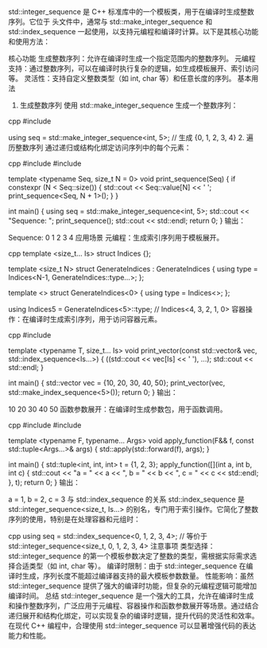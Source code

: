 std::integer_sequence 是 C++ 标准库中的一个模板类，用于在编译时生成整数序列。它位于 <utility> 头文件中，通常与 std::make_integer_sequence 和 std::index_sequence 一起使用，以支持元编程和编译时计算。以下是其核心功能和使用方法：

核心功能
生成整数序列：允许在编译时生成一个指定范围内的整数序列。
元编程支持：通过整数序列，可以在编译时执行复杂的逻辑，如生成模板展开、索引访问等。
灵活性：支持自定义整数类型（如 int, char 等）和任意长度的序列。
基本用法
1. 生成整数序列
使用 std::make_integer_sequence 生成一个整数序列：

cpp
#include <utility>

using seq = std::make_integer_sequence<int, 5>; // 生成 {0, 1, 2, 3, 4}
2. 遍历整数序列
通过递归或结构化绑定访问序列中的每个元素：

cpp
#include <utility>
#include <iostream>

template <typename Seq, size_t N = 0>
void print_sequence(Seq) {
    if constexpr (N < Seq::size()) {
        std::cout << Seq::value[N] << ' ';
        print_sequence<Seq, N + 1>();
    }
}

int main() {
    using seq = std::make_integer_sequence<int, 5>;
    std::cout << "Sequence: ";
    print_sequence<seq>();
    std::cout << std::endl;
    return 0;
}
输出：

Sequence: 0 1 2 3 4
应用场景
元编程：生成索引序列用于模板展开。

cpp
template <size_t... Is>
struct Indices {};

template <size_t N>
struct GenerateIndices : GenerateIndices<N-1> {
    using type = Indices<N-1, GenerateIndices<N-1>::type...>;
};

template <>
struct GenerateIndices<0> {
    using type = Indices<>;
};

using Indices5 = GenerateIndices<5>::type; // Indices<4, 3, 2, 1, 0>
容器操作：在编译时生成索引序列，用于访问容器元素。

cpp
#include <vector>

template <typename T, size_t... Is>
void print_vector(const std::vector<T>& vec, std::index_sequence<Is...>) {
    ((std::cout << vec[Is] << ' '), ...);
    std::cout << std::endl;
}

int main() {
    std::vector<int> vec = {10, 20, 30, 40, 50};
    print_vector(vec, std::make_index_sequence<5>());
    return 0;
}
输出：

10 20 30 40 50
函数参数展开：在编译时生成参数包，用于函数调用。

cpp
#include <tuple>
#include <iostream>

template <typename F, typename... Args>
void apply_function(F&& f, const std::tuple<Args...>& args) {
    std::apply(std::forward<F>(f), args);
}

int main() {
    std::tuple<int, int, int> t = {1, 2, 3};
    apply_function([](int a, int b, int c) {
        std::cout << "a = " << a << ", b = " << b << ", c = " << c << std::endl;
    }, t);
    return 0;
}
输出：

a = 1, b = 2, c = 3
与 std::index_sequence 的关系
std::index_sequence 是 std::integer_sequence<size_t, Is...> 的别名，专门用于索引操作。它简化了整数序列的使用，特别是在处理容器和元组时：

cpp
using seq = std::index_sequence<0, 1, 2, 3, 4>; // 等价于 std::integer_sequence<size_t, 0, 1, 2, 3, 4>
注意事项
类型选择：std::integer_sequence 的第一个模板参数决定了整数的类型，需根据实际需求选择合适类型（如 int, char 等）。
编译时限制：由于 std::integer_sequence 在编译时生成，序列长度不能超过编译器支持的最大模板参数数量。
性能影响：虽然 std::integer_sequence 提供了强大的编译时功能，但复杂的元编程逻辑可能增加编译时间。
总结
std::integer_sequence 是一个强大的工具，允许在编译时生成和操作整数序列，广泛应用于元编程、容器操作和函数参数展开等场景。通过结合递归展开和结构化绑定，可以实现复杂的编译时逻辑，提升代码的灵活性和效率。在现代 C++ 编程中，合理使用 std::integer_sequence 可以显著增强代码的表达能力和性能。

